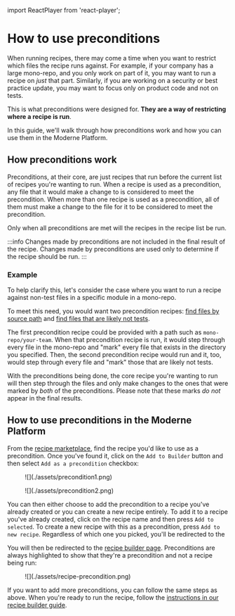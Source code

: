 import ReactPlayer from 'react-player';

# How to use preconditions

When running recipes, there may come a time when you want to restrict which files the recipe runs against. For example, if your company has a large mono-repo, and you only work on part of it, you may want to run a recipe on _just_ that part. Similarly, if you are working on a security or best practice update, you may want to focus only on product code and not on tests.

This is what preconditions were designed for. **They are a way of restricting where a recipe is run**.

In this guide, we'll walk through how preconditions work and how you can use them in the Moderne Platform.

## How preconditions work

Preconditions, at their core, are just recipes that run before the current list of recipes you're wanting to run. When a recipe is used as a precondition, any file that it would make a change to is considered to meet the precondition. When more than one recipe is used as a precondition, all of them must make a change to the file for it to be considered to meet the precondition.

Only when all preconditions are met will the recipes in the recipe list be run.

:::info
Changes made by preconditions are not included in the final result of the recipe. Changes made by preconditions are used only to determine if the recipe should be run.
:::

### Example

To help clarify this, let's consider the case where you want to run a recipe against non-test files in a specific module in a mono-repo.

To meet this need, you would want two precondition recipes: [find files by source path](https://app.moderne.io/recipes/org.openrewrite.FindSourceFiles) and [find files that are likely not tests](https://app.moderne.io/recipes/org.openrewrite.java.search.IsLikelyNotTest).

The first precondition recipe could be provided with a path such as `mono-repo/your-team`. When that precondition recipe is run, it would step through every file in the mono-repo and "mark" every file that exists in the directory you specified. Then, the second precondition recipe would run and it, too, would step through every file and "mark" those that are likely not tests.

With the preconditions being done, the core recipe you're wanting to run will then step through the files and only make changes to the ones that were marked by _both_ of the preconditions. Please note that these marks _do not_ appear in the final results.

## How to use preconditions in the Moderne Platform

From the [recipe marketplace](https://app.moderne.io/marketplace), find the recipe you'd like to use as a precondition. Once you've found it, click on the `Add to Builder` button and then select `Add as a precondition` checkbox:

<figure>
  ![](./assets/precondition1.png)
</figure>

<figure>
  ![](./assets/precondition2.png)
</figure>

You can then either choose to add the precondition to a recipe you've already created or you can create a new recipe entirely. To add it to a recipe you've already created, click on the recipe name and then press `Add to selected`. To create a new recipe with this as a precondition, press `Add to new recipe`. Regardless of which one you picked, you'll be redirected to the 

You will then be redirected to the [recipe builder page](https://app.moderne.io/builder). Preconditions are always highlighted to show that they're a precondition and not a recipe being run:

<figure>
  ![](./assets/recipe-precondition.png)
</figure>

If you want to add more preconditions, you can follow the same steps as above. When you're ready to run the recipe, follow the [instructions in our recipe builder guide](./new-recipe-builder.md).